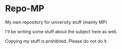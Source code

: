 # Repo-MP
My own repository for university stuff (mainly MP)


I'll be writing some stuff about the subject here as well.

Copying my stuff is prohibited. Please do not do it.
